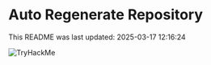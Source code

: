 # Auto Regenerate Repository

This README was last updated: 2025-03-17 12:16:24

 ![TryHackMe](https://tryhackme.com/badge/533634)